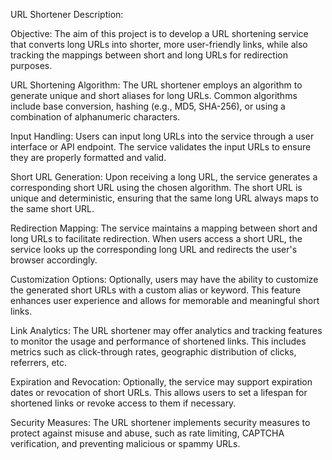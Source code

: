 URL Shortener Description:

Objective: The aim of this project is to develop a URL shortening service that converts long URLs into shorter, more user-friendly links, while also tracking the mappings between short and long URLs for redirection purposes.

URL Shortening Algorithm: The URL shortener employs an algorithm to generate unique and short aliases for long URLs. Common algorithms include base conversion, hashing (e.g., MD5, SHA-256), or using a combination of alphanumeric characters.

Input Handling: Users can input long URLs into the service through a user interface or API endpoint. The service validates the input URLs to ensure they are properly formatted and valid.

Short URL Generation: Upon receiving a long URL, the service generates a corresponding short URL using the chosen algorithm. The short URL is unique and deterministic, ensuring that the same long URL always maps to the same short URL.

Redirection Mapping: The service maintains a mapping between short and long URLs to facilitate redirection. When users access a short URL, the service looks up the corresponding long URL and redirects the user's browser accordingly.

Customization Options: Optionally, users may have the ability to customize the generated short URLs with a custom alias or keyword. This feature enhances user experience and allows for memorable and meaningful short links.

Link Analytics: The URL shortener may offer analytics and tracking features to monitor the usage and performance of shortened links. This includes metrics such as click-through rates, geographic distribution of clicks, referrers, etc.

Expiration and Revocation: Optionally, the service may support expiration dates or revocation of short URLs. This allows users to set a lifespan for shortened links or revoke access to them if necessary.

Security Measures: The URL shortener implements security measures to protect against misuse and abuse, such as rate limiting, CAPTCHA verification, and preventing malicious or spammy URLs.

